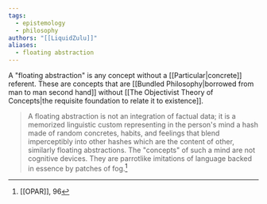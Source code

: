 ```yaml
---
tags:
  - epistemology
  - philosophy
authors: "[[LiquidZulu]]"
aliases:
  - floating abstraction
---
```


A "floating abstraction" is any concept without a [[Particular|concrete]] referent. These are concepts that are [[Bundled Philosophy|borrowed from man to man second hand]] without [[The Objectivist Theory of Concepts|the requisite foundation to relate it to existence]].

> A floating abstraction is not an integration of factual data; it is a memorized linguistic custom representing in the person's mind a hash made of random concretes, habits, and feelings that blend imperceptibly into other hashes which are the content of other, similarly floating abstractions. The "concepts" of such a mind are not cognitive devices. They are parrotlike imitations of language backed in essence by patches of fog.[^1]

[^1]: [[OPAR]], 96